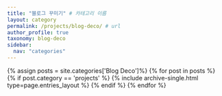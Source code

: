```yaml
---
title: "블로그 꾸미기" # 카테고리 이름
layout: category
permalink: /projects/blog-deco/ # url
author_profile: true
taxonomy: blog-deco
sidebar:
  nav: "categories"
---
```


{% assign posts = site.categories['Blog Deco']%}
{% for post in posts %}
  {% if post.category == 'projects' %}
    {% include archive-single.html type=page.entries_layout %}
  {% endif %}
{% endfor %}